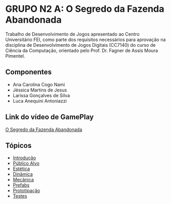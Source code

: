 # GRUPO N2 A: O Segredo da Fazenda Abandonada

Trabalho de Desenvolvimento de Jogos apresentado ao Centro Universitário FEI, como parte dos requisitos necessários para aprovação na disciplina de Desenvolvimento de Jogos Digitais (CC7140) do curso de Ciência da Computação, orientado pelo Prof. Dr. Fagner de Assis Moura Pimentel.

## Componentes
- Ana Carolina Cogo Nami
- Jéssica Martins de Jesus
- Larissa Gonçalves de Silva
- Luca Anequini Antoniazzi

## Link do vídeo de GamePlay

[O Segredo da Fazenda Abandonada](https://www.youtube.com/watch?v=odIAoaAv9MU)

## Tópicos
- [Introdução](./docs/1-Introdução.md)
- [Público Alvo](./docs/2-Publico_Alvo.md)
- [Estética](./docs/3-Estetica.md)
- [Dinâmica](./docs/4-Dinamica.md)
- [Mecânica](./docs/5-Mecanica.md)
- [Prefabs](./docs/6-Prefabs.md)
- [Prototipação](./docs/7-Prototipação-no-papel.md)
- [Testes](./docs/8-Teste.md)
